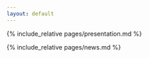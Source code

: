```yaml
---
layout: default
---
```


{% include_relative pages/presentation.md %}

{% include_relative pages/news.md %}


